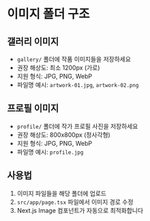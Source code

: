 # 이미지 폴더 구조

## 갤러리 이미지
- `gallery/` 폴더에 작품 이미지들을 저장하세요
- 권장 해상도: 최소 1200px (가로)
- 지원 형식: JPG, PNG, WebP
- 파일명 예시: `artwork-01.jpg`, `artwork-02.png`

## 프로필 이미지
- `profile/` 폴더에 작가 프로필 사진을 저장하세요
- 권장 해상도: 800x800px (정사각형)
- 지원 형식: JPG, PNG, WebP
- 파일명 예시: `profile.jpg`

## 사용법
1. 이미지 파일들을 해당 폴더에 업로드
2. `src/app/page.tsx` 파일에서 이미지 경로 수정
3. Next.js Image 컴포넌트가 자동으로 최적화합니다
